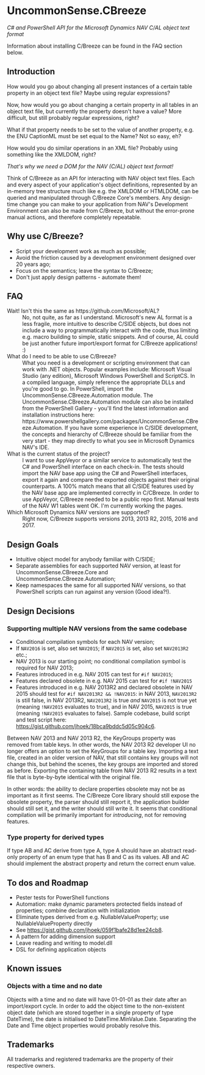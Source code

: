# UncommonSense.CBreeze
*C# and PowerShell API for the Microsoft Dynamics NAV C/AL object text format*

Information about installing C/Breeze can be found in the FAQ section below.

## Introduction
How would you go about changing all present instances of a certain table property in an object text file? Maybe using regular expressions?

Now, how would you go about changing a certain property in all tables in an object text file, but currently the property doesn't have a value? More difficult, but still probably regular expressions, right?

What if that property needs to be set to the value of another property, e.g. the ENU CaptionML must be set equal to the Name? Not so easy, eh?

How would you do similar operations in an XML file? Probably using something like the XMLDOM, right?

*That's why we need a DOM for the NAV (C/AL) object text format!*

Think of C/Breeze as an API for interacting with NAV object text files. Each and every aspect of your application's object definitions, represented by an in-memory tree structure much like e.g. the XMLDOM or HTMLDOM, can be queried and manipulated through C/Breeze Core's members. Any design-time change you can make to your application from NAV's Development Environment can also be made from C/Breeze, but without the error-prone manual actions, and therefore completely repeatable.

## Why use C/Breeze?
- Script your development work as much as possible;
- Avoid the friction caused by a development environment designed over 20 years ago;
- Focus on the semantics; leave the syntax to C/Breeze;
- Don't just apply design patterns - automate them!

## FAQ
<dl>
<dt>Wait! Isn't this the same as https://github.com/Microsoft/AL?</dt>
<dd>No, not quite, as far as I understand. Microsoft's new AL format is a less fragile, more intuitive to describe C/SIDE objects, but does not include a way to programmatically interact with the code, thus limiting e.g. macro building to simple, static snippets.
And of course, AL could be just another future import/export format for C/Breeze applications! :)</dd>

<dt>What do I need to be able to use C/Breeze?</dt>
<dd>What you need is a development or scripting environment that can work with .NET objects. Popular examples include: Microsoft
Visual Studio (any edition), Microsoft Windows PowerShell and ScriptCS. In a compiled language, simply reference the appropriate DLLs and you're good to go. In PowerShell, import the UncommonSense.CBreeze.Automation module. The UncommonSense.CBreeze.Automation module can also be installed from the PowerShell Gallery - you'll find the latest information and installation instructions here: https://www.powershellgallery.com/packages/UncommonSense.CBreeze.Automation.
If you have some experience in C/SIDE development, the concepts and hierarchy of C/Breeze should be familiar from the very start - they map directly to what you see in Microsoft Dynamics NAV's IDE.</dd>

<dt>What is the current status of the project?</dt>
<dd>I want to use AppVeyor or a similar service to automatically test the C# and PowerShell interface on each check-in. The tests should import the NAV base app using the C# and PowerShell interfaces, export it again and compare the exported objects against their original counterparts. A 100% match means that all C/SIDE features used by the NAV base app are implemented correctly in C/CBreeze.
In order to use AppVeyor, C/Breeze needed to be a public repo first. Manual tests of the NAV W1 tables went OK. I'm currently working the pages.</dd>

<dt>Which Microsoft Dynamics NAV versions are supported?<dt>
<dd>Right now, C/Breeze supports versions 2013, 2013 R2, 2015, 2016 and 2017.</dd>
</dl>

## Design Goals
- Intuitive object model for anybody familiar with C/SIDE;
- Separate assemblies for each supported NAV version, at least for UncommonSense.CBreeze.Core and UncommonSense.CBreeze.Automation;
- Keep namespaces the same for all supported NAV versions, so that PowerShell scripts can run against any version (Good idea?!).

## Design Decisions
### Supporting multiple NAV versions from the same codebase
- Conditional compilation symbols for each NAV version;
- If `NAV2016` is set, also set `NAV2015`; if `NAV2015` is set, also set `NAV2013R2` etc.;
- NAV 2013 is our starting point; no conditional compilation symbol is required for NAV 2013;
- Features introduced in e.g. NAV 2015 can test for `#if NAV2015`;
- Features declared obsolete in e.g. NAV 2015 can test for `#if !NAV2015`
- Features introduced in e.g. NAV 2013R2 and declared obsolete in NAV 2015 should test for `#if NAV2013R2 && !NAV2015`: in NAV 2013, `NAV2013R2` is still false, in NAV 2013R2, `NAV2013R2` is true *and* `NAV2015` is not true yet (meaning `!NAV2015` evaluates to true), and in NAV 2015, `NAV2015` is true (meaning `!NAV2015` evaluates to false).
Sample codebase, build script and test script here: https://gist.github.com/jhoek/18bca9bddc5d05c904c6.

Between NAV 2013 and NAV 2013 R2, the KeyGroups property was removed from table keys. In other words, the NAV 2013 R2 developer UI no longer offers an option to set the KeyGroups for a table key. Importing a text file, created in an older version of NAV, that still contains key groups will not change this, but behind the scenes, the key groups are imported and stored as before. Exporting the containing table from NAV 2013 R2 results in a text file that is byte-by-byte identical with the original file.

In other words: the ability to declare properties obsolete may not be as important as it first seems. The C/Breeze Core library should still expose the obsolete property, the parser should still report it, the application builder should still set it, and the writer should still write it. It seems that conditional compilation will be primarily important for *introducing*, not for removing features.

### Type property for derived types
If type AB and AC derive from type A, type A should have an abstract read-only property of an enum type that has B and C as its values. AB and AC should implement the abstract property and return the correct enum value.

## To dos and Roadmap
- Pester tests for PowerShell functions
- Automation: make dynamic parameters protected fields instead of properties; combine declaration with initialization
- Eliminate types derived from e.g. NullableValueProperty; use NullableValueProperty<T> directly
- See https://gist.github.com/jhoek/059f1bafe28d1ee24cb8.
- A pattern for adding dimension support
- Leave reading and writing to model.dll
- DSL for defining application objects

## Known issues
### Objects with a time and no date
Objects with a time and no date will have 01-01-01 as their date after an import/export cycle. In order to add the object time to the non-existent object date (which are stored together in a single property of type DateTime), the date is initialised to DateTime.MinValue.Date. Separating the Date and Time object properties would probably resolve this.

## Trademarks
All trademarks and registered trademarks are the property of their respective owners.
